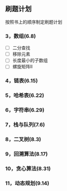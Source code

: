 <!--
 * @Author: dpsfigo
 * @Date: 2025-05-26 16:29:01
 * @LastEditors: dpsfigo
 * @LastEditTime: 2025-05-26 19:12:38
 * @Description: 请填写简介
-->

## 刷题计划

按照书上的顺序制定刷题计划

### 3，数组(6.8)
 - [ ] 二分查找
 - [ ] 移除元素
 - [ ] 长度最小的子数组
 - [ ] 螺旋矩阵II

### 4，链表(6.15)

### 5，哈希表(6.22)

### 6，字符串(6.29)

### 7，栈与队列(7.6)

### 8，二叉树(8.3)

### 9，回溯算法(8.17)

### 10，贪心算法(8.31)

### 11，动态规划(9.14)
